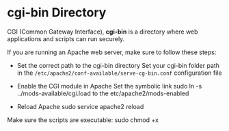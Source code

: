 cgi-bin Directory
=======================
CGI (Common Gateway Interface), **cgi-bin** is a directory where web applications and scripts can run securely.

If you are running an Apache web server, make sure to follow these steps:

* Set the correct path to the cgi-bin directory
Set your cgi-bin folder path in the ```/etc/apache2/conf-available/serve-cg-bin.conf``` configuration file

* Enable the CGI module in Apache
Set the symbolic link sudo ln -s ../mods-available/cgi.load to the etc/apache2/mods-enabled

* Reload Apache
sudo service apache2 reload

Make sure the scripts are executable: sudo chmod +x